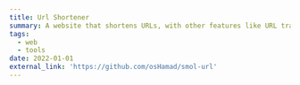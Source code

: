 ```yaml
---
title: Url Shortener
summary: A website that shortens URLs, with other features like URL tracking, secure links, custom enpoints and more
tags:
  - web
  - tools
date: 2022-01-01
external_link: 'https://github.com/osHamad/smol-url'
---
```

